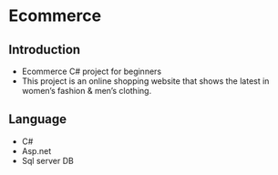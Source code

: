 # Ecommerce

## Introduction
- Ecommerce C# project for beginners
- This project is an online shopping website that shows the latest in women’s fashion & men’s clothing.

## Language
- C#
- Asp.net
- Sql server DB


